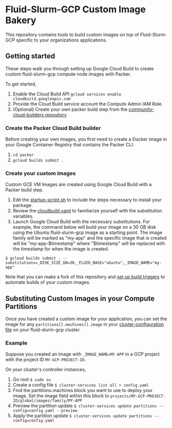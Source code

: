 # Fluid-Slurm-GCP Custom Image Bakery
This repository contains tools to build custom images on top of Fluid-Slurm-GCP specific to your organizations applications.

## Getting started
These steps walk you through setting up Google Cloud Build to create custom fluid-slurm-gcp compute node images with Packer.

To get started,
1. Enable the Cloud Build API `gcloud services enable cloudbuild.googleapis.com`
2. Provide the Cloud Build service account the Compute Admin IAM Role.
3. (Optional) Create your own packer build step from the [community-cloud-builders repository](https://github.com/GoogleCloudPlatform/cloud-builders-community/tree/master/packer)

### Create the Packer Cloud Build builder
Before creating your own images, you first need to create a Docker image in your Google Container Registry that contains the Packer CLI.
1. `cd packer`
2. `gcloud builds submit .`


### Create your custom images
Custom GCE VM Images are created using Google Cloud Build with a Packer build step. 

1. Edit the [startup-script.sh](./startup-script.sh) to include the steps necessary to install your package.
2. Review the [cloudbuild.yaml](./cloudbuild.yaml) to familiarize yourself with the substitution variables.
3. Launch Google Cloud Build with the necessary substitutions. For example, the command below will build your image on a 30 GB disk using the Ubuntu fluid-slurm-gcp image as a starting point. The image family will be marked as "my-app" and the specific image that is created will be "my-app-$timestamp" where "$timestamp" will be replaced with the timestamp for when the image is created.
```
$ gcloud builds submit . --substitutions=_DISK_SIZE_GB=30,_FLUID_BASE="ubuntu",_IMAGE_NAME="my-app"
```

Note that you can make a fork of this repository and [set up build triggers](https://cloud.google.com/cloud-build/docs/automating-builds/create-manage-triggers) to automate builds of your custom images.


## Substituting Custom Images in your Compute Partitions
Once you have created a custom image for your application, you can set the image for any `partitions[].machines[].image` in your [cluster-configuration file](https://help.fluidnumerics.com/slurm-gcp/documentation/cluster-services) on your fluid-slurm-gcp cluster.

### Example
Suppose you created an image with `_IMAGE_NAME=MY-APP` in a GCP project with the project ID `MY-GCP-PROJECT-ID`.

On your cluster's controller instances, 
1. Go root `$ sudo su`
2. Create a config file `$ cluster-services list all > config.yaml`
3. Find the partitions.machines block you want to use to deploy your image. Set the image field within this block to `projects/MY-GCP-PROJECT-ID/global/images/family/MY-APP`
4. Preview the partition update `$ cluster-services update partitions --config=config.yaml --preview`
5. Apply the partition update `$ cluster-services update partitions --config=config.yaml`
